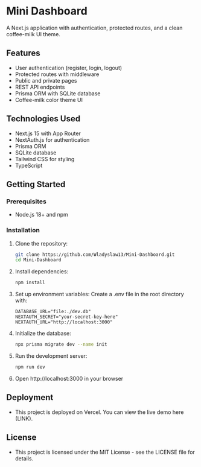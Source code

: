 # Mini Dashboard

A Next.js application with authentication, protected routes, and a clean coffee-milk UI theme.

## Features

- User authentication (register, login, logout)
- Protected routes with middleware
- Public and private pages
- REST API endpoints
- Prisma ORM with SQLite database
- Coffee-milk color theme UI

## Technologies Used

- Next.js 15 with App Router
- NextAuth.js for authentication
- Prisma ORM
- SQLite database
- Tailwind CSS for styling
- TypeScript

## Getting Started

### Prerequisites

- Node.js 18+ and npm

### Installation

1. Clone the repository:
   ```bash
   git clone https://github.com/Wladyslaw13/Mini-Dashboard.git
   cd Mini-Dashboard
   ```

3. Install dependencies:
   ```bash
   npm install
   ```

5. Set up environment variables:
   Create a .env file in the root directory with:
   ```dotenv
   DATABASE_URL="file:./dev.db"
   NEXTAUTH_SECRET="your-secret-key-here"
   NEXTAUTH_URL="http://localhost:3000"
   ```
   
6. Initialize the database:
   ```bash
   npx prisma migrate dev --name init
   ```

8. Run the development server:
   ```bash
   npm run dev
   ```

10. Open http://localhost:3000 in your browser

## Deployment

- This project is deployed on Vercel. You can view the live demo here (LINK).

## License

- This project is licensed under the MIT License - see the LICENSE file for details.
